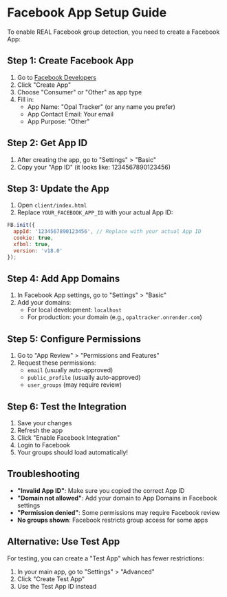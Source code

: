 # Facebook App Setup Guide

To enable REAL Facebook group detection, you need to create a Facebook App:

## Step 1: Create Facebook App

1. Go to [Facebook Developers](https://developers.facebook.com/)
2. Click "Create App"
3. Choose "Consumer" or "Other" as app type
4. Fill in:
   - App Name: "Opal Tracker" (or any name you prefer)
   - App Contact Email: Your email
   - App Purpose: "Other"

## Step 2: Get App ID

1. After creating the app, go to "Settings" > "Basic"
2. Copy your "App ID" (it looks like: 1234567890123456)

## Step 3: Update the App

1. Open `client/index.html`
2. Replace `YOUR_FACEBOOK_APP_ID` with your actual App ID:

```javascript
FB.init({
  appId: '1234567890123456', // Replace with your actual App ID
  cookie: true,
  xfbml: true,
  version: 'v18.0'
});
```

## Step 4: Add App Domains

1. In Facebook App settings, go to "Settings" > "Basic"
2. Add your domains:
   - For local development: `localhost`
   - For production: your domain (e.g., `opaltracker.onrender.com`)

## Step 5: Configure Permissions

1. Go to "App Review" > "Permissions and Features"
2. Request these permissions:
   - `email` (usually auto-approved)
   - `public_profile` (usually auto-approved)
   - `user_groups` (may require review)

## Step 6: Test the Integration

1. Save your changes
2. Refresh the app
3. Click "Enable Facebook Integration"
4. Login to Facebook
5. Your groups should load automatically!

## Troubleshooting

- **"Invalid App ID"**: Make sure you copied the correct App ID
- **"Domain not allowed"**: Add your domain to App Domains in Facebook settings
- **"Permission denied"**: Some permissions may require Facebook review
- **No groups shown**: Facebook restricts group access for some apps

## Alternative: Use Test App

For testing, you can create a "Test App" which has fewer restrictions:
1. In your main app, go to "Settings" > "Advanced"
2. Click "Create Test App"
3. Use the Test App ID instead

